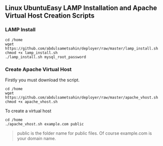 ## Linux UbuntuEasy LAMP Installation and Apache Virtual Host Creation Scripts

### LAMP Install

    cd /home
    wget https://github.com/abdulsametsahin/deployer/raw/master/lamp_install.sh
    chmod +x lamp_install.sh
    ./lamp_install.sh mysql_root_password

### Create Apache Virtual Host
Firstly you must download the script.

    cd /home
    wget https://github.com/abdulsametsahin/deployer/raw/master/apache_vhost.sh
    chmod +x apache_vhost.sh

To create a virtual host

    cd /home
    ./apache_vhost.sh example.com public

> public is the folder name for public files.
> Of course example.com is your domain name. 
